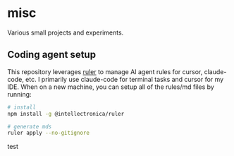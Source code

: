 # misc

Various small projects and experiments.

## Coding agent setup

This repository leverages [ruler](https://github.com/intellectronica/ruler) to manage AI agent rules for cursor, claude-code, etc. I primarily use claude-code for terminal tasks and cursor for my IDE. When on a new machine, you can setup all of the rules/md files by running:

```bash
# install
npm install -g @intellectronica/ruler

# generate mds
ruler apply --no-gitignore
```

test
